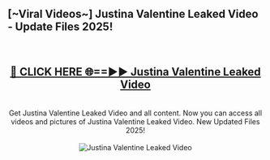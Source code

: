 <h2>[~Viral Videos~] Justina Valentine Leaked Video - Update Files 2025!</h2>
<br>
<div align="center">
<h2><a href="https://betterlinks.top/A2PfLJ" rel="nofollow">🔴 CLICK HERE 🌐==►► Justina Valentine Leaked Video</a></h2>
<br>
Get Justina Valentine Leaked Video and all content. Now you can access all videos and pictures of Justina Valentine Leaked Video. New Updated Files 2025!
<br>
<br>
<a href="https://betterlinks.top/A2PfLJ" rel="nofollow" data-target="animated-image.originalLink"><img src="https://i.ibb.co.com/WyWwxjT/player-gif2.gif" alt="Justina Valentine Leaked Video" style="max-width: 100%; display: inline-block;" data-target="animated-image.originalImage"></a>
</div>
<br>
